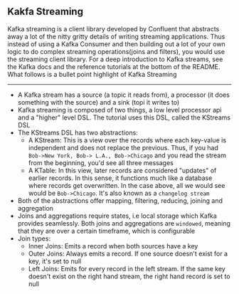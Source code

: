 ## Kakfa Streaming
Kafka streaming is a client library developed by Confluent that abstracts away a lot of the nitty gritty details
of writing streaming applications. Thus instead of using a Kafka Consumer and then building out a lot of your own logic to do complex streaming operations(joins and filters), you would use the streaming client library. For a deep introduction to Kafka streams, see the Kafka docs and the reference tutorials at the bottom of the README. What follows is a bullet point highlight of Kafka Streaming
_____________________________________________________________________________________________________
* A Kafka stream has a source (a topic it reads from), a processor (it does something with the source) and a sink (topi it writes to)
* Kafka streaming is composed of two things, a low level processor api and a "higher" level DSL. The tutorial uses this DSL, called the KStreams DSL
* The KStreams DSL has two abstractions:
    * A KStream: This is a view over the records where each key-value is independent and does not replace the previous. Thus, if you had `Bob->New York, Bob-> L.A., Bob->Chicago` and you read the stream from the beginning, you'd see all three messages
    * A KTable: In this view, later records are considered "updates" of earlier records. In this sense, it functions much like a database where records get overwritten. In the case above, all we would see would be `Bob->Chicago`. It's also known as a `changelog stream`
* Both of the abstractions offer mapping, filtering, reducing, joining and aggregation
* Joins and aggregations require states, i.e local storage which Kafka provides seamlessly. Both joins and aggregations are `windowed`, meaning that they are over a certain timeframe, which is configurable
* Join types:
    * Inner Joins: Emits a record when both sources have a key
    * Outer Joins: Always emits a record. If one source doesn't exist for a key, it's set to null
    * Left Joins: Emits for every record in the left stream. If the same key doesn't exist on the right hand stream, the right hand record is set to null
